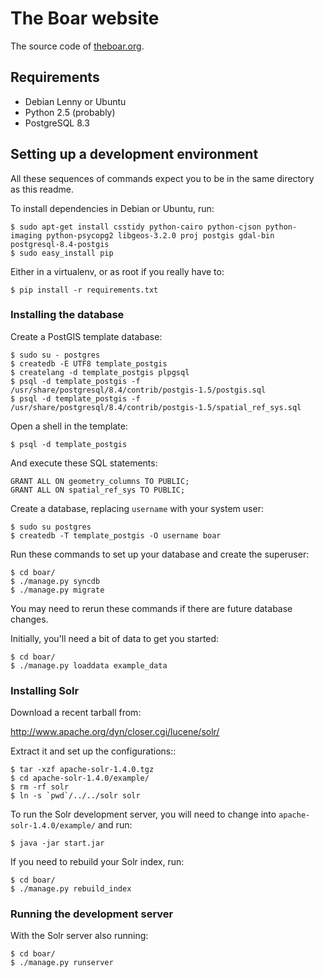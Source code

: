 The Boar website
================

The source code of [theboar.org](http://theboar.org/).

Requirements
------------

 - Debian Lenny or Ubuntu
 - Python 2.5 (probably)
 - PostgreSQL 8.3

Setting up a development environment
------------------------------------

All these sequences of commands expect you to be in the same directory as this 
readme.

To install dependencies in Debian or Ubuntu, run:

    $ sudo apt-get install csstidy python-cairo python-cjson python-imaging python-psycopg2 libgeos-3.2.0 proj postgis gdal-bin postgresql-8.4-postgis
    $ sudo easy_install pip

Either in a virtualenv, or as root if you really have to:

    $ pip install -r requirements.txt

### Installing the database

Create a PostGIS template database:

    $ sudo su - postgres
    $ createdb -E UTF8 template_postgis
    $ createlang -d template_postgis plpgsql
    $ psql -d template_postgis -f /usr/share/postgresql/8.4/contrib/postgis-1.5/postgis.sql
    $ psql -d template_postgis -f /usr/share/postgresql/8.4/contrib/postgis-1.5/spatial_ref_sys.sql

Open a shell in the template:

    $ psql -d template_postgis

And execute these SQL statements:

    GRANT ALL ON geometry_columns TO PUBLIC;
    GRANT ALL ON spatial_ref_sys TO PUBLIC;

Create a database, replacing ``username`` with your system user:

    $ sudo su postgres
    $ createdb -T template_postgis -O username boar

Run these commands to set up your database and create the superuser:

    $ cd boar/
    $ ./manage.py syncdb
    $ ./manage.py migrate

You may need to rerun these commands if there are future database changes.

Initially, you'll need a bit of data to get you started:

    $ cd boar/
    $ ./manage.py loaddata example_data


### Installing Solr

Download a recent tarball from:

http://www.apache.org/dyn/closer.cgi/lucene/solr/

Extract it and set up the configurations::

    $ tar -xzf apache-solr-1.4.0.tgz
    $ cd apache-solr-1.4.0/example/
    $ rm -rf solr
    $ ln -s `pwd`/../../solr solr

To run the Solr development server, you will need to change into 
``apache-solr-1.4.0/example/`` and run:

    $ java -jar start.jar

If you need to rebuild your Solr index, run:

    $ cd boar/
    $ ./manage.py rebuild_index


### Running the development server

With the Solr server also running:

    $ cd boar/
    $ ./manage.py runserver


